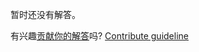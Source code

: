 
暂时还没有解答。

有兴趣[贡献你的解答](https://github.com/BFEdev/BFE.dev-solutions/blob/main/quiz/settimeout-iv_zh.md)吗? [Contribute guideline](https://github.com/BFEdev/BFE.dev-solutions#how-to-contribute)
